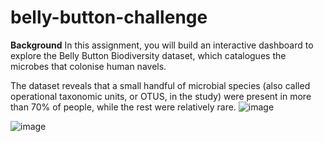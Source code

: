 # belly-button-challenge
**Background**
In this assignment, you will build an interactive dashboard to explore the Belly Button Biodiversity dataset, which catalogues the microbes that colonise human navels.

The dataset reveals that a small handful of microbial species (also called operational taxonomic units, or OTUS, in the study) were present in more than 70% of people, while the rest were relatively rare.
![image](https://user-images.githubusercontent.com/115611273/227914472-bb055731-b101-4a8b-87da-c12dc6f2691e.png)

![image](https://user-images.githubusercontent.com/115611273/227914565-266ba7b6-046f-46e1-96e9-d44c0c4adae5.png)
